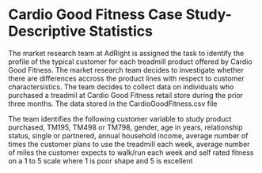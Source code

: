 # Cardio Good Fitness Case Study- Descriptive Statistics
The market research team at AdRight is assigned the task to identify the profile of the typical customer for each treadmill product offered by Cardio Good Fitness.
The market research team decides to investigate whether there are differences accross the product lines with respect to customer charactersistics.
The team decides to collect data on individuals who purchased a treadmil at Cardio Good Fitness retail store during the prior three months.
The data stored in the CardioGoodFitness.csv file

The team identifies the following customer variable to study product purchased, TM195, TM498 or TM798, gender, age in years, relationship status,
single or partnered, annual household income, average number of times the customer plans to use the treadmill each week,
average number of miles the customer expects to walk/run each week and self rated fitness on a 1 to 5 scale where 1 is poor shape and 5 is excellent

